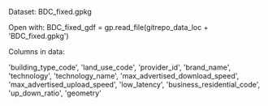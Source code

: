 
Dataset: BDC_fixed.gpkg

Open with: 
BDC_fixed_gdf = gp.read_file(gitrepo_data_loc + 'BDC_fixed.gpkg')

Columns in data:

'building_type_code',
'land_use_code',
'provider_id',
'brand_name',
'technology',
'technology_name',
'max_advertised_download_speed',
'max_advertised_upload_speed',
'low_latency',
'business_residential_code',
'up_down_ratio',
'geometry'